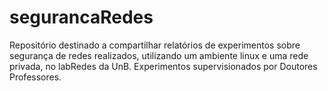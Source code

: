 # segurancaRedes
Repositório destinado a compartilhar relatórios de experimentos sobre segurança de redes realizados, utilizando um ambiente linux e uma rede privada, no labRedes da UnB. Experimentos supervisionados por Doutores Professores.
